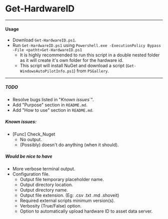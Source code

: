 # Get-HardwareID
----
#### Usage
* Download `Get-HardwareID.ps1`.
* Run `Get-HardwareID.ps1` using `Powershell.exe -ExecutionPolicy Bypass -File <patht>Get-HardwareID.ps1`
  * It is highly recommended to run this script in a double nested folder as it will create it's own folder for the hardware id. 
  * This script will install NuGet and download a script (`Get-WindowsAutoPilotInfo.ps1`) from `PSGallery`.

----

##### TODO
* Resolve bugs listed in "_Known issues_`".
* Add "Purpose" section in `README.md`.
* Add "How to use" section in `README.md`.

##### Known issues:
* [Func] Check_Nuget
  * No output. 
  * (Possibly) doesn't do anything (when it should). 

##### Would be nice to have
* More verbose terminal output.
* Configuration file.
  * Output file temporary placeholder name.
  * Output directory location. 
  * Output directory name.
  * Output file extension. (Eg: .csv .txt .md .shoveit)
  * Required external scripts minimum version(s). 
  * Verbosity (True/False) option.
  * Option to automatically upload hardware ID to asset data server.
